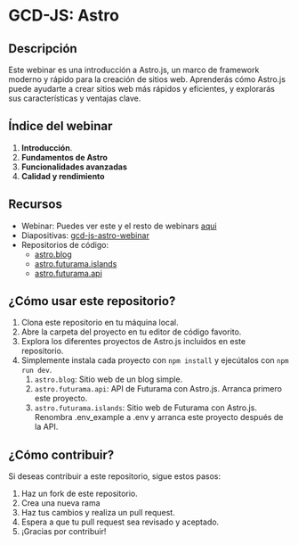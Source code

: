 # GCD-JS: Astro

## Descripción

Este webinar es una introducción a Astro.js, un marco de framework moderno y rápido para la creación de sitios web. Aprenderás cómo Astro.js puede ayudarte a crear sitios web más rápidos y eficientes, y explorarás sus características y ventajas clave.

## Índice del webinar

1. **Introducción**.
2. **Fundamentos de Astro**
3. **Funcionalidades avanzadas**
4. **Calidad y rendimiento**

## Recursos

- Webinar: Puedes ver este y el resto de webinars [aqui](https://innusual.sharepoint.com/sites/innusual/Lists/Webinars/)
- Diapositivas: [gcd-js-astro-webinar](./gcd-js-astro-webinar.pdf)
- Repositorios de código:
  - [astro.blog](./astro.blog/)
  - [astro.futurama.islands](./astro.futurama.islands/)
  - [astro.futurama.api](./astro.futurama.api/)

## ¿Cómo usar este repositorio?

1. Clona este repositorio en tu máquina local.
2. Abre la carpeta del proyecto en tu editor de código favorito.
3. Explora los diferentes proyectos de Astro.js incluidos en este repositorio.
4. Simplemente instala cada proyecto con `npm install` y ejecútalos con `npm run dev`.
   1. `astro.blog`: Sitio web de un blog simple.
   2. `astro.futurama.api`: API de Futurama con Astro.js. Arranca primero este proyecto.
   3. `astro.futurama.islands`: Sitio web de Futurama con Astro.js. Renombra .env_example a .env y arranca este proyecto después de la API.

## ¿Cómo contribuir?

Si deseas contribuir a este repositorio, sigue estos pasos:

1. Haz un fork de este repositorio.
2. Crea una nueva rama
3. Haz tus cambios y realiza un pull request.
4. Espera a que tu pull request sea revisado y aceptado.
5. ¡Gracias por contribuir!


